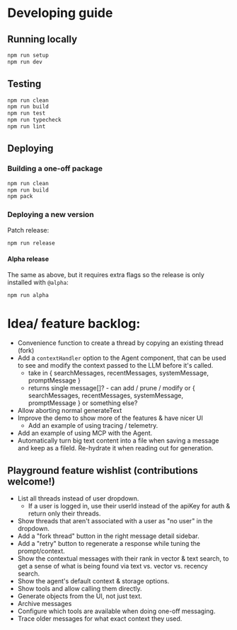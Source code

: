 # Developing guide

## Running locally

```sh
npm run setup
npm run dev
```

## Testing

```sh
npm run clean
npm run build
npm run test
npm run typecheck
npm run lint
```

## Deploying

### Building a one-off package

```sh
npm run clean
npm run build
npm pack
```

### Deploying a new version

Patch release:

```sh
npm run release
```

#### Alpha release

The same as above, but it requires extra flags so the release is only installed
with `@alpha`:

```sh
npm run alpha
```

# Idea/ feature backlog:

- Convenience function to create a thread by copying an existing thread (fork)
- Add a `contextHandler` option to the Agent component, that can be used to see
  and modify the context passed to the LLM before it's called.
  - take in { searchMessages, recentMessages, systemMessage, promptMessage }
  - returns single message[]? - can add / prune / modify or { searchMessages,
    recentMessages, systemMessage, promptMessage } or something else?
- Allow aborting normal generateText
- Improve the demo to show more of the features & have nicer UI
  - Add an example of using tracing / telemetry.
- Add an example of using MCP with the Agent.
- Automatically turn big text content into a file when saving a message and keep
  as a fileId. Re-hydrate it when reading out for generation.

## Playground feature wishlist (contributions welcome!)

- List all threads instead of user dropdown.
  - If a user is logged in, use their userId instead of the apiKey for auth &
    return only their threads.
- Show threads that aren't associated with a user as "no user" in the dropdown.
- Add a "fork thread" button in the right message detail sidebar.
- Add a "retry" button to regenerate a response while tuning the prompt/context.
- Show the contextual messages with their rank in vector & text search, to get a
  sense of what is being found via text vs. vector vs. recency search.
- Show the agent's default context & storage options.
- Show tools and allow calling them directly.
- Generate objects from the UI, not just text.
- Archive messages
- Configure which tools are available when doing one-off messaging.
- Trace older messages for what exact context they used.
